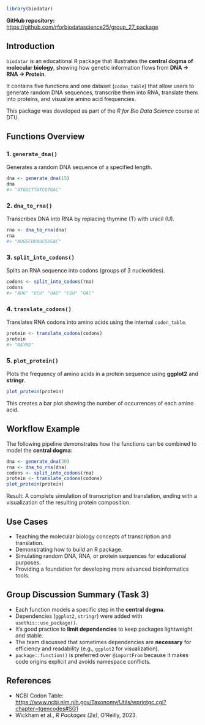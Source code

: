 
``` r
library(biodatar)
```

**GitHub repository:**
<https://github.com/rforbiodatascience25/group_27_package>

## Introduction

`biodatar` is an educational R package that illustrates the **central
dogma of molecular biology**, showing how genetic information flows from
**DNA → RNA → Protein**.

It contains five functions and one dataset (`codon_table`) that allow
users to generate random DNA sequences, transcribe them into RNA,
translate them into proteins, and visualize amino acid frequencies.

This package was developed as part of the *R for Bio Data Science*
course at DTU.

## Functions Overview

### 1. `generate_dna()`

Generates a random DNA sequence of a specified length.

``` r
dna <- generate_dna(15)
dna
#> "ATGGCTTATCGTGAC"
```

### 2. `dna_to_rna()`

Transcribes DNA into RNA by replacing thymine (T) with uracil (U).

``` r
rna <- dna_to_rna(dna)
rna
#> "AUGGCUUAUCGUGAC"
```

### 3. `split_into_codons()`

Splits an RNA sequence into codons (groups of 3 nucleotides).

``` r
codons <- split_into_codons(rna)
codons
#> "AUG" "GCU" "UAU" "CGU" "GAC"
```

### 4. `translate_codons()`

Translates RNA codons into amino acids using the internal `codon_table`.

``` r
protein <- translate_codons(codons)
protein
#> "MAYRD"
```

### 5. `plot_protein()`

Plots the frequency of amino acids in a protein sequence using
**ggplot2** and **stringr**.

``` r
plot_protein(protein)
```

This creates a bar plot showing the number of occurrences of each amino
acid.

## Workflow Example

The following pipeline demonstrates how the functions can be combined to
model the **central dogma**:

``` r
dna <- generate_dna(30)
rna <- dna_to_rna(dna)
codons <- split_into_codons(rna)
protein <- translate_codons(codons)
plot_protein(protein)
```

Result: A complete simulation of transcription and translation, ending
with a visualization of the resulting protein composition.

## Use Cases

- Teaching the molecular biology concepts of transcription and
  translation.
- Demonstrating how to build an R package.
- Simulating random DNA, RNA, or protein sequences for educational
  purposes.
- Providing a foundation for developing more advanced bioinformatics
  tools.

## Group Discussion Summary (Task 3)

- Each function models a specific step in the **central dogma**.
- Dependencies (`ggplot2`, `stringr`) were added with
  `usethis::use_package()`.
- It’s good practice to **limit dependencies** to keep packages
  lightweight and stable.
- The team discussed that sometimes dependencies are **necessary** for
  efficiency and readability (e.g., `ggplot2` for visualization).
- `package::function()` is preferred over `@importFrom` because it makes
  code origins explicit and avoids namespace conflicts.

## References

- NCBI Codon Table:
  <https://www.ncbi.nlm.nih.gov/Taxonomy/Utils/wprintgc.cgi?chapter=tgencodes#SG1>
- Wickham et al., *R Packages (2e)*, O’Reilly, 2023.
